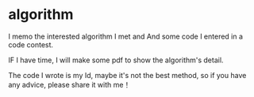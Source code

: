 # algorithm

I  memo the interested algorithm I met and And some code I entered in a code contest.

IF I have time,  I will make some pdf to show the algorithm's detail.

The code I wrote is my Id, maybe it's not the best method, so if you have any advice, please share it with me！
